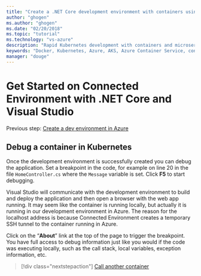 ```yaml
---
title: "Create a .NET Core development environment with containers using Kubernetes in the cloud with Visual Studio - Step 4 - Debug a container in Kubernetes | Microsoft Docs"
author: "ghogen"
ms.author: "ghogen"
ms.date: "02/20/2018"
ms.topic: "tutorial"
ms.technology: "vs-azure"
description: "Rapid Kubernetes development with containers and microservices on Azure"
keywords: "Docker, Kubernetes, Azure, AKS, Azure Container Service, containers"
manager: "douge"
---
```

# Get Started on Connected Environment with .NET Core and Visual Studio

Previous step: [Create a dev environment in Azure](get-started-netcore-visualstudio-03.md)

## Debug a container in Kubernetes
Once the development environment is successfully created you can debug the application. Set a breakpoint in the code, for example on line 20 in the file `HomeController.cs` where the `Message` variable is set. Click **F5** to start debugging. 

Visual Studio will communicate with the development environment to build and deploy the application and then open a browser with the web app running. It may seem like the container is running locally, but actually it is running in our development environment in Azure. The reason for the localhost address is because Connected Environment creates a temporary SSH tunnel to the container running in Azure.

Click on the “**About**” link at the top of the page to trigger the breakpoint. You have full access to debug information just like you would if the code was executing locally, such as the call stack, local variables, exception information, etc.

> [!div class="nextstepaction"]
> [Call another container](get-started-netcore-visualstudio-05.md)